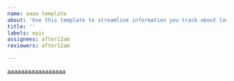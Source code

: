 ```yaml
---
name: aaaa template
about: 'Use this template to streamline information you track about large projects and user stories. '
title: ''
labels: epic
assignees: after12am
reviewers: after12am

---
```


aaaaaaaaaaaaaaaaa
